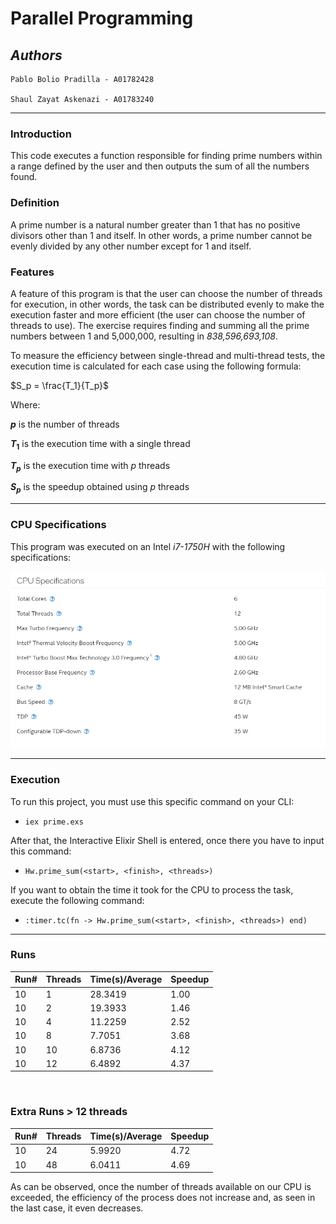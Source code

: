 # **Parallel Programming**
## *Authors*
    Pablo Bolio Pradilla - A01782428

    Shaul Zayat Askenazi - A01783240

<hr>

### Introduction

This code executes a function responsible for finding prime numbers within a range defined by the user and then outputs the sum of all the numbers found.

### Definition
A prime number is a natural number greater than 1 that has no positive divisors other than 1 and itself. In other words, a prime number cannot be evenly divided by any other number except for 1 and itself.

### Features

A feature of this program is that the user can choose the number of threads for execution, in other words, the task can be distributed evenly to make the execution faster and more efficient (the user can choose the number of threads to use). The exercise requires finding and summing all the prime numbers between 1 and 5,000,000, resulting in *838,596,693,108*.

To measure the efficiency between single-thread and multi-thread tests, the execution time is calculated for each case using the following formula:

$S_p = \frac{T_1}{T_p}$

Where:

**$p$** is the number of threads

**$T_1$** is the execution time with a single thread

**$T_p$** is the execution time with $p$ threads

**$S_p$** is the speedup obtained using $p$ threads

<hr>

### CPU Specifications

This program was executed on an Intel *i7-1750H* with the following specifications:

<img src="./img/cpu_specs.png" alt="CPU">

<hr>

### Execution
 To run this project, you must use this specific command on your CLI:
- `iex prime.exs`

After that, the Interactive Elixir Shell is entered, once there you have to input this command:
- `Hw.prime_sum(<start>, <finish>, <threads>)`

If you want to obtain the time it took for the CPU to process the task, execute the following command:

- `:timer.tc(fn -> Hw.prime_sum(<start>, <finish>, <threads>) end)`

<hr>


### Runs 


|Run#          | Threads     | Time(s)/Average|Speedup|    
| -----------  | ----------- | ----------- | ----------- |
|   10         | 1           |  28.3419    |    1.00     |
|   10         | 2           |  19.3933    |    1.46     |
|   10         | 4           |  11.2259    |    2.52     |
|   10         | 8           |  7.7051     |    3.68     |
|   10         | 10          |  6.8736     |    4.12     |
|   10         | 12          |  6.4892     |    4.37     |

<br>

### Extra Runs > 12 threads
|Run#          | Threads     | Time(s)/Average|Speedup|    
| -----------  | ----------- | ----------- | ----------- |
|   10         | 24          |   5.9920    |    4.72     |
|   10         | 48          |   6.0411    |    4.69     |

As can be observed, once the number of threads available on our CPU is exceeded, the efficiency of the process does not increase and, as seen in the last case, it even decreases.